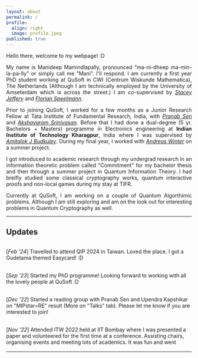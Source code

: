 ```yaml
---
layout: about
permalink: /
profile:
  align: right
  image: profile.jpeg
published: true
---
```


<style>
  body {text-align: justify}
</style>
Hello there, welcome to my webpage! :D

My name is Manideep Mamindlapally, pronounced "ma-ni-dheep ma-min-la-pa-lly" or simply call me "Mani". 
I'll respond. 
I am currently a first year PhD student working at QuSoft in CWI (Centrum Wiskunde Mathematica), The Netherlands (Although I am technically employed by the University of Amseterdam which is across the street.) 
I am co-supervised by  [_Stacey Jeffery_](https://homepages.cwi.nl/~jeffery/) and [_Florian Speelmann_](https://www.cwi.nl/en/people/florian-speelman/).

Prior to joining QuSoft, I worked for a few months as a Junior Research Fellow at Tata Institute of Fundamental Research, India, with [_Pranab Sen_](https://www.tcs.tifr.res.in/~pgdsen/) and [_Akshayaram Srinivasan_](https://www.tifr.res.in/~akshayaram.srinivasan/). 
Before that I had done a dual-degree (5 yr. Bachelors + Masters) programme in Electronics engineering at **Indian Institute of Technology Kharagpur**, India where I was supervised by [_Amitalok J Budkuley_](http://www.facweb.iitkgp.ac.in/~amitalok/index.html). 
During my final year, I worked with [_Andreas Winter_](https://www.icrea.cat/en/Web/ScientificStaff/awinter-556) on a summer project.

I got introduced to academic research through my undergrad research in an information theoretic problem called "Commitment" for my bachelor thesis and then through a summer project in Quantum Information Theory.
I had breifly studied some classical cryptography works, quantum interactive proofs and non-local games during my stay at TIFR.

Currently at QuSoft, I am working on a couple of Quantum Algorthimic problems. Although I am still exploring and am on the look out for interesting problems in Quantum Cryptography as well. 

<!-- Outside of Academic life, I like to draw. I always enjoyed scribbling doodles and cartoons on the corners of my class notes. Recently, I started doing digital art which I am uploading on Instagram [@manideep_doodles](https://www.instagram.com/{{ site.instagram }}). You can also check out the [Art](art) tab. I am a big fan of some Shounen anime/manga series, such as "One Piece" which I religiously follow. The photo above here if you recognize is my Monkey D Luffy cosplay. -->

---

## Updates
<div class="updates" style="height: 20em; overflow-y: scroll; text-align: left">

[<i>Feb '24</i>] Travelled to attend QIP 2024 in Taiwan. Loved the place. I got a Gudetama themed Easycard! :D <br/><br/>

[<i>Sep '23</i>] Started my PhD programme! Looking forward to working with all the lovely people at QuSoft :D <br/><br/> 

[<i>Dec '22</i>] Started a reading group with Pranab Sen and Upendra Kapshikar on "MIPstar=RE" result (More on "Talks" tab). Please let me know if you are interested to join!<br/> <br/>

[<i>Nov '22</i>] Attended ITW 2022 held at IIT Bombay where I was presented a paper and volunteered for the first time at a conference. Assisting chairs, organising events and meeting lots of academics. It was fun and went mostly smooth, except for a couple of embarassing stints :).<br/> <br/>

[<i>Oct '22</i>] Reviewed a journal paper now for the first time. Just submitted a review to IEEE Transactions in Information Theory. Proud to be part of the peer-review process.<br/> <br/>

[<i>Oct '22</i>] Joined as a JRF at TIFR, Mumbai. Working on a security problem in Multi party computaion with Akshayaram Srinivasan. Lovely place and great people! <br/> <br/>


[<i>Jul '22</i>] Gave an invited seminar talk "On unconditionally secure commitment over unreliable noisy channels" (my masters thesis) at TUM, Germany. Many thanks to travel support from TUM and Andreas!<br/><br/>

[<i>Jun '22</i>] Presented my work (with Andreas) "Singleton bounds for entanglement assisted classical quantum error correcting codes" at ISIT 2022 conference held at Helsinki, Finland. My first physical attendance at an international conference. Infact, my first international travel ever! Thanks to travel support from Andreas and ISIT.<br/><br/>

[<i>Jun '22</i>] Joined as a reviewer for the IEEE Information Theory Workshop (ITW) 2022 conference. This is the first time I ever reviewed!<br/><br/>

[<i>Jan '22</i>] Won the best paper award in the Graduate Forum event at COMSNETS '22 conference. Extremely thrilled to hear! Many thanks to my supervisor Amitalok and other collaborators Anuj and Pranav. It is my first physical attendance at an academic conference. <br/><br/>

[<i>Dec '21</i>] Received the Nilanjan Ganguly Memorial Award for the best Bachelor Thesis in my cohort for session 2020-21. Greatly honoured! Many thanks to my supervisor Amitalok and other collaborators Anuj, Pranav, and Manoj. <br/><br/>

[<i>Dec '21</i>] Paper "On reverse elastic channels and the asymmetry of commitment capacity under channel elasticity" got accepted at JSAC 2021. This will be my first journal publication! Many thanks and congrats to co-authors! <br/><br/>

[<i>Nov '21</i>] Paper "On Commitment over General Compound Channels" got accepted at COMSNETS 2022. Many thanks and congrats to co-authors! <br/><br/>

[<i>Oct '21</i>] All done! This website is up and running now. Stay tuned here for updates. <br/><br/>

[<i>Sep '21</i>] Paper "On the Commitment Capacity of Reverse Elastic Channels" got accepted at ITW 2021. Many thanks and congrats to co-authors! <br/><br/>

[<i>Aug '21</i>] Presented on "Commitment Capacity under Cost Constraints" at ISIT 2021 conference(virtual). <br/><br/>

[<i>Aug '21</i>] Presented a poster with Anuj on "Role of Costs in Commitment over Noisy Channels" at NASIT 2021 Workshop. Great experience! <br/><br/>

[<i>May '21</i>] A paper on "Commitment over Compound Binary Symmetric Channels" got accepted for NCC 2021 conference. Many thanks and congrats to co-authors! <br/><br/>

[<i>Apr '21</i>] My first research paper got accepted! Work on "Commitment Capacity under Cost Constraints" to be published at ISIT 2021 conference. Many thanks and congrats to Amitalok sir and other co-authors! <br/><br/>
</div> 

---
